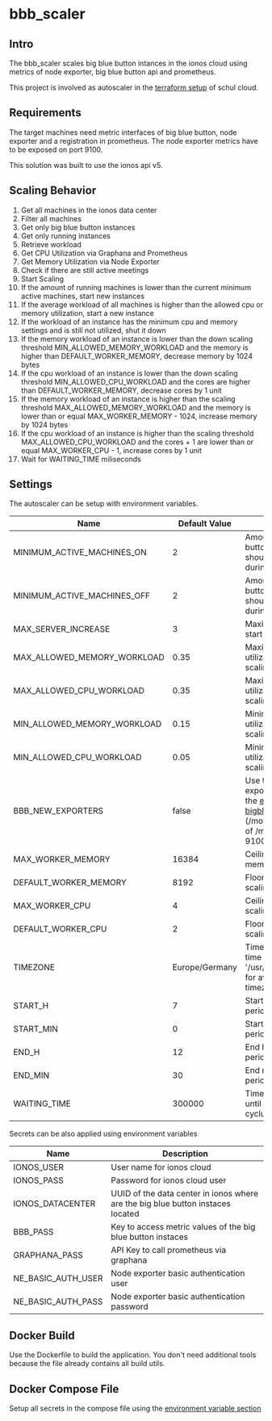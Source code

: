 # bbb_scaler

## Intro

The bbb_scaler scales big blue button intances in the ionos cloud using
metrics of node exporter, big blue button api and prometheus.

This project is involved as autoscaler in the [terraform setup](https://github.com/schul-cloud/bbb-deployment) of schul cloud.

## Requirements

The target machines need metric interfaces of big blue button, node exporter and a registration in prometheus.
The node exporter metrics have to be exposed on port 9100.

This solution was built to use the ionos api v5.

## Scaling Behavior

1. Get all machines in the ionos data center
2. Filter all machines
  1. Get only big blue button instances
  2. Get only running instances
3. Retrieve workload
  1. Get CPU Utilization via Graphana and Prometheus
  2. Get Memory Utilization via Node Exporter
  3. Check if there are still active meetings
4. Start Scaling
  1. If the amount of running machines is lower than the current minimum active machines, start new instances
  2. If the average workload of all machines is higher than the allowed cpu or memory utilization, start a new instance
  3. If the workload of an instance has the minimum cpu and memory settings and is still not utilized, shut it down
  4. If the memory workload of an instance is lower than the down scaling threshold MIN_ALLOWED_MEMORY_WORKLOAD and the memory is higher than DEFAULT_WORKER_MEMORY, decrease memory by 1024 bytes
  5. If the cpu workload of an instance is lower than the down scaling threshold MIN_ALLOWED_CPU_WORKLOAD and the cores are higher than DEFAULT_WORKER_MEMORY, decrease cores by 1 unit
  6. If the memory workload of an instance is higher than the scaling threshold MAX_ALLOWED_MEMORY_WORKLOAD and the memory is lower than or equal MAX_WORKER_MEMORY - 1024, increase memory by 1024 bytes
  7. If the cpu workload of an instance is higher than the scaling threshold MAX_ALLOWED_CPU_WORKLOAD and the cores + 1 are lower than or equal MAX_WORKER_CPU - 1, increase cores by 1 unit
5. Wait for WAITING_TIME miliseconds
  
## Settings
The autoscaler can be setup with environment variables.

Name | Default Value | Description
--- | --- | --- 
MINIMUM_ACTIVE_MACHINES_ON | 2 | Amount of big blue button instances that should be active during "on" period
MINIMUM_ACTIVE_MACHINES_OFF | 2 | Amount of big blue button instances that should be active during "off"
MAX_SERVER_INCREASE | 3 | Maximum servers to start at once
MAX_ALLOWED_MEMORY_WORKLOAD | 0.35 | Maximum memory utilization until up scaling starts
MAX_ALLOWED_CPU_WORKLOAD | 0.35 | Maximum cpu utilization until up scaling starts
MIN_ALLOWED_MEMORY_WORKLOAD | 0.15 | Minimum memory utilization until down scaling starts
MIN_ALLOWED_CPU_WORKLOAD | 0.05 | Minimum cpu utilization until down scaling starts
BBB_NEW_EXPORTERS | false | Use the node exporter URLs from the [ebbba bigbluebutton role](https://github.com/ebbba-org/ansible-role-bigbluebutton) (/mon/node instead of /metrics on port 9100)
MAX_WORKER_MEMORY | 16384 | Ceiling limit of memory scaling
DEFAULT_WORKER_MEMORY | 8192 | Floor limit of memory scaling
MAX_WORKER_CPU | 4 | Ceiling limit of cpu scaling
DEFAULT_WORKER_CPU | 2 | Floor limit of cpu scaling
TIMEZONE | Europe/Germany | Timezone in which time is checked (See '/usr/share/zoneinfo/' for available timezones)
START_H | 7 | Start hour of on period
START_MIN | 0 | Start minutes of on period
END_H | 12 | End hour of on period
END_MIN | 30 | End minutes of on period
WAITING_TIME | 300000 | Time in miliseconds until next scaling cyclus starts

Secrets can be also applied using environment variables

Name | Description
--- | ---
IONOS_USER | User name for ionos cloud
IONOS_PASS | Password for ionos cloud user
IONOS_DATACENTER | UUID of the data center in ionos where are the big blue button instaces located 
BBB_PASS | Key to access metric values of the big blue button instaces
GRAPHANA_PASS | API Key to call prometheus via graphana
NE_BASIC_AUTH_USER | Node exporter basic authentication user
NE_BASIC_AUTH_PASS | Node exporter basic authentication password

## Docker Build

Use the Dockerfile to build the application.
You don't need additional tools because the file already contains all build utils.

## Docker Compose File

Setup all secrets in the compose file using the [environment variable section](https://docs.docker.com/compose/environment-variables/)
